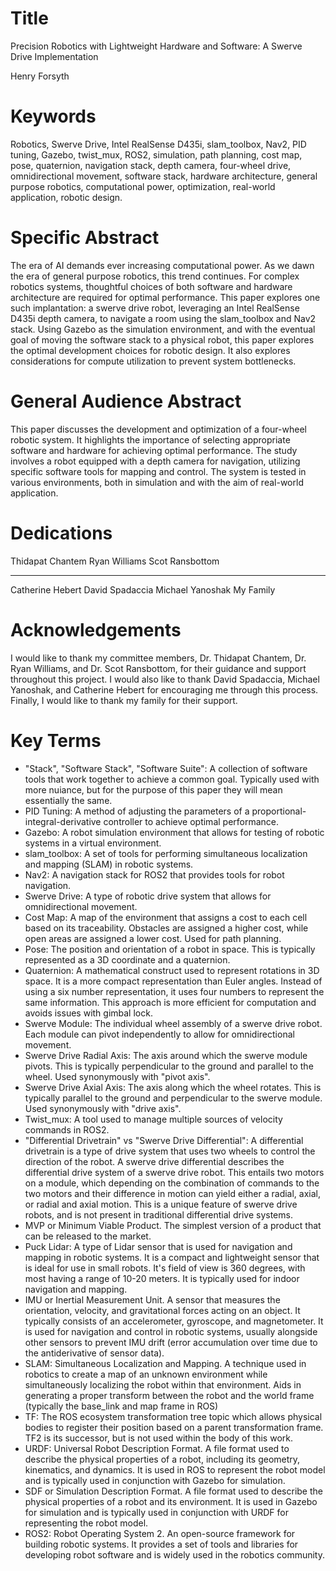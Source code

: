 # Title

Precision Robotics with Lightweight Hardware and Software: A Swerve Drive Implementation

Henry Forsyth

# Keywords

Robotics, Swerve Drive, Intel RealSense D435i, slam_toolbox, Nav2, PID tuning, Gazebo, twist_mux, ROS2, simulation, path planning, cost map, pose, quaternion, navigation stack, depth camera, four-wheel drive, omnidirectional movement, software stack, hardware architecture, general purpose robotics, computational power, optimization, real-world application, robotic design.

# Specific Abstract

The era of AI demands ever increasing computational power. As we dawn the era of general purpose robotics, this trend continues. For complex robotics systems, thoughtful choices of both software and hardware architecture are required for optimal performance. This paper explores one such implantation: a swerve drive robot, leveraging an Intel RealSense D435i depth camera, to navigate a room using the slam_toolbox and Nav2 stack. Using Gazebo as the simulation environment, and with the eventual goal of moving the software stack to a physical robot, this paper explores the optimal development choices for robotic design. It also explores considerations for compute utilization to prevent system bottlenecks.

# General Audience Abstract

This paper discusses the development and optimization of a four-wheel robotic system. It highlights the importance of selecting appropriate software and hardware for achieving optimal performance. The study involves a robot equipped with a depth camera for navigation, utilizing specific software tools for mapping and control. The system is tested in various environments, both in simulation and with the aim of real-world application.

# Dedications

Thidapat Chantem
Ryan Williams
Scot Ransbottom

---

Catherine Hebert
David Spadaccia
Michael Yanoshak
My Family

# Acknowledgements

I would like to thank my committee members, Dr. Thidapat Chantem, Dr. Ryan Williams, and Dr. Scot Ransbottom, for their guidance and support throughout this project. I would also like to thank David Spadaccia, Michael Yanoshak, and Catherine Hebert for encouraging me through this process. Finally, I would like to thank my family for their support.

# Key Terms

- "Stack", "Software Stack", "Software Suite": A collection of software tools that work together to achieve a common goal. Typically used with more nuiance, but for the purpose of this paper they will mean essentially the same.
- PID Tuning: A method of adjusting the parameters of a proportional-integral-derivative controller to achieve optimal performance.
- Gazebo: A robot simulation environment that allows for testing of robotic systems in a virtual environment.
- slam_toolbox: A set of tools for performing simultaneous localization and mapping (SLAM) in robotic systems.
- Nav2: A navigation stack for ROS2 that provides tools for robot navigation.
- Swerve Drive: A type of robotic drive system that allows for omnidirectional movement.
- Cost Map: A map of the environment that assigns a cost to each cell based on its traceability. Obstacles are assigned a higher cost, while open areas are assigned a lower cost. Used for path planning.
- Pose: The position and orientation of a robot in space. This is typically represented as a 3D coordinate and a quaternion.
- Quaternion: A mathematical construct used to represent rotations in 3D space. It is a more compact representation than Euler angles. Instead of using a six number representation, it uses four numbers to represent the same information. This approach is more efficient for computation and avoids issues with gimbal lock.
- Swerve Module: The individual wheel assembly of a swerve drive robot. Each module can pivot independently to allow for omnidirectional movement.
- Swerve Drive Radial Axis: The axis around which the swerve module pivots. This is typically perpendicular to the ground and parallel to the wheel. Used synonymously with "pivot axis".
- Swerve Drive Axial Axis: The axis along which the wheel rotates. This is typically parallel to the ground and perpendicular to the swerve module. Used synonymously with "drive axis".
- Twist_mux: A tool used to manage multiple sources of velocity commands in ROS2.
- "Differential Drivetrain" vs "Swerve Drive Differential": A differential drivetrain is a type of drive system that uses two wheels to control the direction of the robot. A swerve drive differential describes the differential drive system of a swerve drive robot. This entails two motors on a module, which depending on the combination of commands to the two motors and their difference in motion can yield either a radial, axial, or radial and axial motion. This is a unique feature of swerve drive robots, and is not present in traditional differential drive systems.
- MVP or Minimum Viable Product. The simplest version of a product that can be released to the market.
- Puck Lidar: A type of Lidar sensor that is used for navigation and mapping in robotic systems. It is a compact and lightweight sensor that is ideal for use in small robots. It's field of view is 360 degrees, with most having a range of 10-20 meters. It is typically used for indoor navigation and mapping.
- IMU or Inertial Measurement Unit. A sensor that measures the orientation, velocity, and gravitational forces acting on an object. It typically consists of an accelerometer, gyroscope, and magnetometer. It is used for navigation and control in robotic systems, usually alongside other sensors to prevent IMU drift (error accumulation over time due to the antiderivative of sensor data).
- SLAM: Simultaneous Localization and Mapping. A technique used in robotics to create a map of an unknown environment while simultaneously localizing the robot within that environment. Aids in generating a proper transform between the robot and the world frame (typically the base_link and map frame in ROS)
- TF: The ROS ecosystem transformation tree topic which allows physical bodies to register their position based on a parent transformation frame. TF2 is its successor, but is not used within the body of this work. 
- URDF: Universal Robot Description Format. A file format used to describe the physical properties of a robot, including its geometry, kinematics, and dynamics. It is used in ROS to represent the robot model and is typically used in conjunction with Gazebo for simulation.
- SDF or Simulation Description Format. A file format used to describe the physical properties of a robot and its environment. It is used in Gazebo for simulation and is typically used in conjunction with URDF for representing the robot model.
- ROS2: Robot Operating System 2. An open-source framework for building robotic systems. It provides a set of tools and libraries for developing robot software and is widely used in the robotics community.
